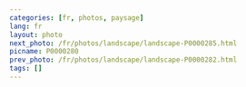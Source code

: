 ```yaml
---
categories: [fr, photos, paysage]
lang: fr
layout: photo
next_photo: /fr/photos/landscape/landscape-P0000285.html
picname: P0000280
prev_photo: /fr/photos/landscape/landscape-P0000282.html
tags: []
---
```

